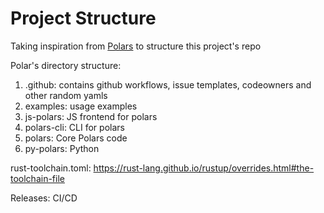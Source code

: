 # Project Structure

Taking inspiration from [Polars](https://github.com/pola-rs/polars) to structure this project's repo

Polar's directory structure:

1. .github: contains github workflows, issue templates, codeowners and other random yamls
2. examples: usage examples
3. js-polars: JS frontend for polars
4. polars-cli: CLI for polars
5. polars: Core Polars code
6. py-polars: Python



rust-toolchain.toml: https://rust-lang.github.io/rustup/overrides.html#the-toolchain-file

Releases: CI/CD